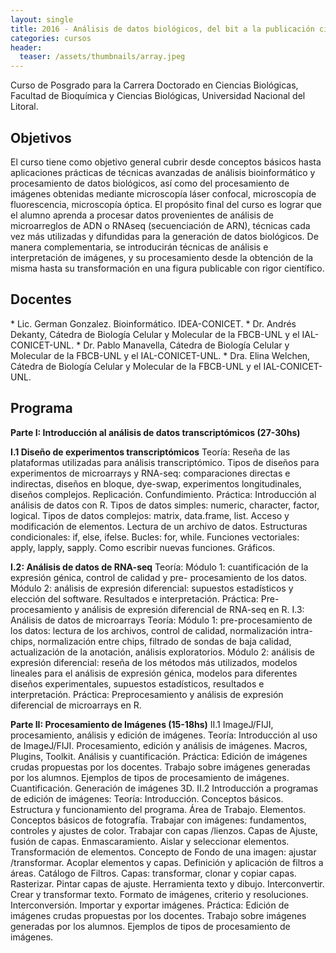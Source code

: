 ```yaml
---
layout: single
title: 2016 - Análisis de datos biológicos, del bit a la publicación científica
categories: cursos
header:
  teaser: /assets/thumbnails/array.jpeg
---
```


Curso de Posgrado para la Carrera Doctorado en Ciencias Biológicas, Facultad de Bioquímica y Ciencias Biológicas, Universidad Nacional del Litoral.
<!--more-->
<h2>Objetivos</h2>
El curso tiene como objetivo general cubrir desde conceptos básicos hasta aplicaciones prácticas de técnicas avanzadas de análisis bioinformático y procesamiento de datos biológicos, así como del procesamiento de imágenes obtenidas mediante microscopía láser confocal, microscopía de fluorescencia, microscopía óptica. El propósito final del curso es lograr que el alumno aprenda a procesar datos provenientes de análisis de microarreglos de ADN o RNAseq (secuenciación de ARN), técnicas cada vez más utilizadas y difundidas para la generación de datos biológicos. De manera complementaria, se introducirán técnicas
de análisis e interpretación de imágenes, y su procesamiento desde la obtención de la misma hasta su transformación en una figura publicable con rigor científico.

<h2>Docentes</h2>
* Lic. German Gonzalez. Bioinformático. IDEA-CONICET.
* Dr. Andrés Dekanty, Cátedra de Biología Celular y Molecular de la FBCB-UNL y el IAL-CONICET-UNL.
* Dr. Pablo Manavella, Cátedra de Biología Celular y Molecular de la FBCB-UNL y el IAL-CONICET-UNL.
* Dra. Elina Welchen, Cátedra de Biología Celular y Molecular de la FBCB-UNL y el IAL-CONICET-UNL.

<h2>Programa</h2>
<strong>Parte I: Introducción al análisis de datos transcriptómicos (27-30hs)</strong>

<strong>I.1 Diseño de experimentos transcriptómicos</strong>
Teoría: Reseña de las plataformas utilizadas para análisis transcriptómico. Tipos de
diseños para experimentos de microarrays y RNA-seq: comparaciones directas e
indirectas, diseños en bloque, dye-swap, experimentos longitudinales, diseños
complejos. Replicación. Confundimiento.
Práctica: Introducción al análisis de datos con R. Tipos de datos simples: numeric,
character, factor, logical. Tipos de datos complejos: matrix, data.frame, list. Acceso y
modificación de elementos. Lectura de un archivo de datos. Estructuras
condicionales: if, else, ifelse. Bucles: for, while. Funciones vectoriales: apply, lapply,
sapply. Como escribir nuevas funciones. Gráficos.

<strong>I.2: Análisis de datos de RNA-seq</strong>
Teoría: Módulo 1: cuantificación de la expresión génica, control de calidad y pre-
procesamiento de los datos. Módulo 2: análisis de expresión diferencial: supuestos
estadísticos y elección del software. Resultados e interpretación.
Práctica: Pre-procesamiento y análisis de expresión diferencial de RNA-seq en R.
I.3: Análisis de datos de microarrays
Teoría: Módulo 1: pre-procesamiento de los datos: lectura de los archivos, control de
calidad, normalización intra-chips, normalización entre chips, filtrado de sondas de
baja calidad, actualización de la anotación, análisis exploratorios. Módulo 2: análisis
de expresión diferencial: reseña de los métodos más utilizados, modelos lineales
para el análisis de expresión génica, modelos para diferentes diseños
experimentales, supuestos estadísticos, resultados e interpretación.
Práctica: Preprocesamiento y análisis de expresión diferencial de microarrays en R.

<strong>Parte II: Procesamiento de Imágenes (15-18hs)</strong>
II.1 ImageJ/FIJI, procesamiento, análisis y edición de imágenes.
Teoría: Introducción al uso de ImageJ/FIJI. Procesamiento, edición y análisis de
imágenes. Macros, Plugins, Toolkit. Análisis y cuantificación.
Práctica: Edición de imágenes crudas propuestas por los docentes. Trabajo sobre
imágenes generadas por los alumnos. Ejemplos de tipos de procesamiento de
imágenes. Cuantificación. Generación de imágenes 3D.
II.2 Introducción a programas de edición de imágenes:
Teoría: Introducción. Conceptos básicos. Estructura y funcionamiento del programa.
Área de Trabajo. Elementos. Conceptos básicos de fotografía.
Trabajar con imágenes: fundamentos, controles y ajustes de color. Trabajar con
capas /lienzos. Capas de Ajuste, fusión de capas. Enmascaramiento. Aislar y
seleccionar elementos. Transformación de elementos. Concepto de Fondo de una
imagen: ajustar /transformar. Acoplar elementos y capas. Definición y aplicación de
filtros a áreas. Catálogo de Filtros. Capas: transformar, clonar y copiar capas.
Rasterizar. Pintar capas de ajuste. Herramienta texto y dibujo. Interconvertir. Crear y
transformar texto. Formato de imágenes, criterio y resoluciones. Interconversión.
Importar y exportar imágenes.
Práctica: Edición de imágenes crudas propuestas por los docentes. Trabajo sobre
imágenes generadas por los alumnos. Ejemplos de tipos de procesamiento de
imágenes.

